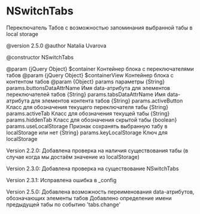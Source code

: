 NSwitchTabs
===========

Переключатель Табов
с возможностью запоминания выбранной табы в local storage

@version 2.5.0
@author Natalia Uvarova
 
@constructor NSwitchTabs

@param {jQuery Object} $container Контейнер блока с переключателями табов
@param {jQuery Object} $containerView Контейнер блока с контентом табов
@param {Object} params параметры
        {String} params.buttonsDataAttrName Имя data-атрибута для элементов переключателей табов
        {String} params.tabsDataAttrName Имя data-атрибута для элементов контента табов
        {String} params.activeButton Класс для обозначения текущего переключателя табы
        {String} params.activeTab Класс для обозначения текущей табы
        {String} params.hiddenTab Класс для обозначения скрытой табы
        {boolean} params.useLocalStorage Признак сохранять выбранную табу в localStorage или нет
        {String} params.keyLocalStorage Ключ для localStorage


Version 2.2.0: 
Добавлена проверка на наличия существования табы (в случае когда мы достаём значение из localStorage)

Version 2.3.0: 
Добавлена проверка на существование NSwitchTabs

Version 2.3.1: 
Исправлена ошибка в _config 

Version 2.5.0:
Добавлена возможность переименования data-атрибутов, обозначающих элементы табов
Добавлено определение имени предыдущей табы по событию 'tabs.change'
